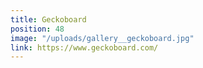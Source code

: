 ```yaml
---
title: Geckoboard
position: 48
image: "/uploads/gallery__geckoboard.jpg"
link: https://www.geckoboard.com/
---
```


